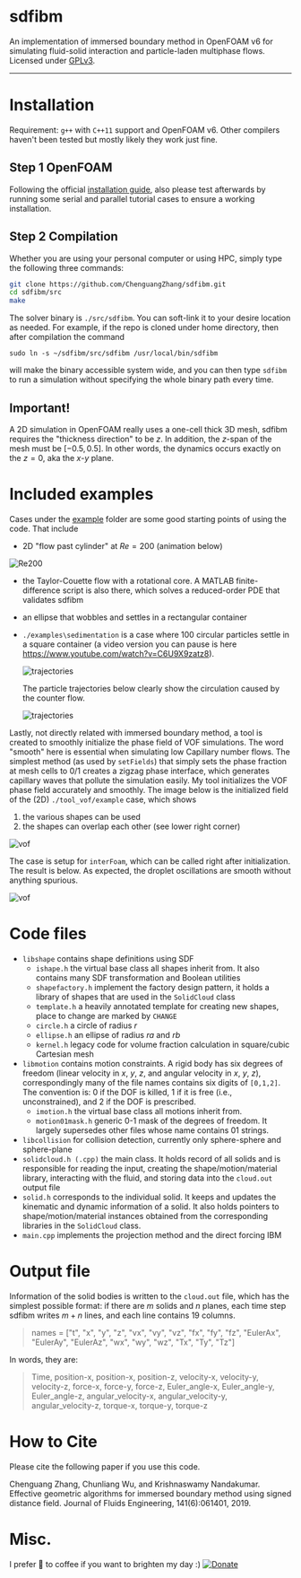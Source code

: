 # sdfibm
An implementation of immersed boundary method in OpenFOAM v6 for simulating fluid-solid interaction and particle-laden multiphase flows. Licensed under [GPLv3](https://opensource.org/licenses/GPL-3.0).

-----------

# Installation
Requirement: `g++` with `C++11` support and OpenFOAM v6. Other compilers haven't been tested but mostly likely they work just fine.

## Step 1 OpenFOAM
Following the official [installation guide](https://www.openfoam.org), also please test afterwards by running some serial and parallel tutorial cases to ensure a working installation.

## Step 2 Compilation
Whether you are using your personal computer or using HPC, simply type the following three commands:
```bash
git clone https://github.com/ChenguangZhang/sdfibm.git
cd sdfibm/src
make
```
The solver binary is `./src/sdfibm`. You can soft-link it to your desire location as needed. For example, if the repo is cloned under home directory, then after compilation the command
```
sudo ln -s ~/sdfibm/src/sdfibm /usr/local/bin/sdfibm
```
will make the binary accessible system wide, and you can then type `sdfibm` to run a simulation without specifying the whole binary path every time.

## Important!

A 2D simulation in OpenFOAM really uses a one-cell thick 3D mesh, sdfibm requires the "thickness direction" to be $z$. In addition, the $z$-span of the mesh must be $[-0.5,0.5]$. In other words, the dynamics occurs exactly on the $z=0$, aka the $x$-$y$ plane. 


# Included examples
Cases under the [example](./examples) folder are some good starting points of using the code. That include

- 2D "flow past cylinder" at $Re=200$ (animation below)

![Re200](./figs/flow_past_cylinder_re200.gif)

- the Taylor-Couette flow with a rotational core. A MATLAB finite-difference script is also there, which solves a reduced-order PDE that validates sdfibm

- an ellipse that wobbles and settles in a rectangular container

- `./examples\sedimentation` is a case where 100 circular particles settle in a square container (a video version you can pause is here https://www.youtube.com/watch?v=C6U9X9zatz8). 

  ![trajectories](./figs/ani_T.gif)

  The particle trajectories below clearly show the circulation caused by the counter flow.

  ![trajectories](./figs/traj.svg)

Lastly, not directly related with immersed boundary method, a tool is created to smoothly initialize the phase field of VOF simulations. The word "smooth" here is essential when simulating low Capillary number flows. The simplest method (as used by `setFields`) that simply sets the phase fraction at mesh cells to 0/1 creates a zigzag phase interface, which generates capillary waves that pollute the simulation easily. My tool initializes the VOF phase field accurately and smoothly. The image below is the initialized field of the (2D) `./tool_vof/example` case, which shows

1. the various shapes can be used
2. the shapes can overlap each other (see lower right corner)

![vof](./figs/vof.png)

The case is setup for `interFoam`, which can be called right after initialization. The result is below. As expected, the droplet oscillations are smooth without anything spurious.

![vof](./figs/vof_ani.gif)

# Code files

- `libshape` contains shape definitions using SDF
    - `ishape.h` the virtual base class all shapes inherit from. It also contains many SDF transformation and Boolean utilities
    - `shapefactory.h` implement the factory design pattern, it holds a library of shapes that are used in the `SolidCloud` class
    - `template.h` a heavily annotated template for creating new shapes, place to change are marked by `CHANGE`
    - `circle.h` a circle of radius $r$
    - `ellipse.h` an ellipse of radius $ra$ and $rb$
    - `kernel.h` legacy code for volume fraction calculation in square/cubic Cartesian mesh
- `libmotion` contains motion constraints. A rigid body has six degrees of freedom (linear velocity in $x$, $y$, $z$, and angular velocity in $x$, $y$, $z$), correspondingly many of the file names contains six digits of `[0,1,2]`. The convention is: 0 if the DOF is killed, 1 if it is free (i.e., unconstrained), and 2 if the DOF is prescribed.
    - `imotion.h` the virtual base class all motions inherit from.
    - `motion01mask.h` generic 0-1 mask of the degrees of freedom. It largely supersedes other files whose name contains 01 strings.
- `libcollision` for collision detection, currently only sphere-sphere and sphere-plane
- `solidcloud.h (.cpp)` the main class. It holds record of all solids and is responsible for reading the input, creating the shape/motion/material library, interacting with the fluid, and storing data into the `cloud.out` output file
- `solid.h` corresponds to the individual solid. It keeps and updates the kinematic and dynamic information of a solid. It also holds pointers to shape/motion/material instances obtained from the corresponding libraries in the `SolidCloud` class.
- `main.cpp` implements the projection method and the direct forcing IBM

# Output file
Information of the solid bodies is written to the `cloud.out` file, which has the simplest possible format: if there are $m$ solids and $n$ planes, each time step sdfibm writes $m+n$ lines, and each line contains 19 columns.

> names = ["t", "x", "y", "z", "vx", "vy", "vz", "fx", "fy", "fz", "EulerAx", "EulerAy", "EulerAz", "wx", "wy", "wz", "Tx", "Ty", "Tz"]

In words, they are:  
> Time, position-x, position-x, position-z, velocity-x, velocity-y, velocity-z, force-x, force-y, force-z, Euler_angle-x, Euler_angle-y, Euler_angle-z, angular_velocity-x, angular_velocity-y, angular_velocity-z, torque-x, torque-y, torque-z


# How to Cite
Please cite the following paper if you use this code.

Chenguang Zhang, Chunliang Wu, and Krishnaswamy Nandakumar. Effective geometric algorithms for immersed boundary method using signed distance field. Journal of Fluids Engineering, 141(6):061401, 2019.

# Misc.

I prefer 🍔 to coffee if you want to brighten my day :) [![Donate](https://www.paypalobjects.com/en_US/i/btn/btn_donate_SM.gif)](https://www.paypal.com/cgi-bin/webscr?cmd=_donations&business=BWVSQXJKTRGSJ&currency_code=USD&source=url)